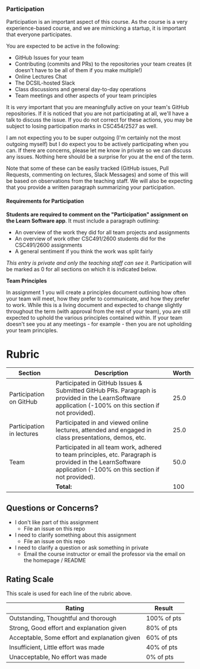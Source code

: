 ### Participation

Participation is an important aspect of this course. As the course is a very experience-based course, and we are mimicking a startup, it is important that everyone participates.

You are expected to be active in the following:

- GitHub Issues for your team
- Contributing (commits and PRs) to the repositories your team creates (it doesn't have to be all of them if you make multiple!)
- Online Lectures Chat
- The DCSIL-hosted Slack
- Class discussions and general day-to-day operations
- Team meetings and other aspects of your team principles

It is _very_ important that you are meaningfully active on your team's GitHub repositories. If it is noticed that you are not participating at all, we'll have a talk to discuss the issue. If you do not correct for these actions, you may be subject to losing participation marks in CSC454/2527 as well.

I am not expecting you to be super outgoing (I'm certainly not the most outgoing myself) but I do expect you to be actively participating when you can. If there are concerns, please let me know in private so we can discuss any issues. Nothing here should be a surprise for you at the end of the term.

Note that some of these can be easily tracked (GitHub issues, Pull Requests, commenting on lectures, Slack Messages) and some of this will be based on observations from the teaching staff. We will also be expecting that you provide a written paragraph summarizing your participation.
#### Requirements for Participation

**Students are required to comment on the "Participation" assignment on the Learn Software app**. It must include a paragraph outlining:
- An overview of the work they did for all team projects and assignments
- An overview of work other CSC491/2600 students did for the CSC491/2600 assignments
- A general sentiment if you think the work was split fairly

_This entry is private and only the teaching staff can see it_. Participation will be marked as 0 for all sections on which it is indicated below.

**Team Principles**

In assignment 1 you will create a principles document outlining how often your team will meet, how they prefer to communicate, and how they prefer to work. While this is a living document and expected to change slightly throughout the term (with approval from the rest of your team), you are still expected to uphold the various principles contained within. If your team doesn't see you at any meetings - for example - then you are not upholding your team principles.

# Rubric
 
<!-- RUBRIC START --> 

| Section | Description | Worth |
| --- | --- | --- |
| Participation on GitHub | Participated in GitHub Issues & Submitted GitHub PRs. Paragraph is provided in the LearnSoftware application (-100% on this section if not provided).  | 25.0 |
| Participation in lectures | Participated in and viewed online lectures, attended and engaged in class presentations, demos, etc. | 25.0 |
| Team | Participated in all team work, adhered to team principles, etc. Paragraph is provided in the LearnSoftware application (-100% on this section if not provided).  | 50.0 |
| | **Total:** | 100 |

 <!-- RUBRIC END -->


## Questions or Concerns?

* I don't like part of this assignment
  * File an issue on this repo
* I need to clarify something about this assignment
  * File an issue on this repo
* I need to clarify a question or ask something in private
  * Email the course instructor or email the professor via the email on the homepage / README

## Rating Scale

This scale is used for each line of the rubric above.


| Rating | Result |
| --- | --- |
| Outstanding, Thoughtful and thorough | 100% of pts | 
| Strong, Good effort and explanation given | 80% of pts |
| Acceptable, Some effort and explanation given | 60% of pts |
| Insufficient, Little effort was made | 40% of pts |
| Unacceptable, No effort was made | 0% of pts |
